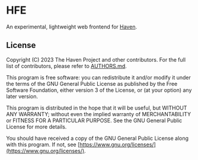 # HFE

An experimental, lightweight web frontend for [Haven](https://github.com/haven-project/haven).

## License

Copyright (C) 2023 The Haven Project and other contributors. For the full list of contributors, please refer to [AUTHORS.md](AUTHORS.md).

This program is free software: you can redistribute it and/or modify it under the terms of the GNU General Public License as published by the Free Software Foundation, either version 3 of the License, or (at your option) any later version.

This program is distributed in the hope that it will be useful, but WITHOUT ANY WARRANTY; without even the implied warranty of MERCHANTABILITY or FITNESS FOR A PARTICULAR PURPOSE. See the GNU General Public License for more details.

You should have received a copy of the GNU General Public License along with this program. If not, see [https://www.gnu.org/licenses/](https://www.gnu.org/licenses/).

